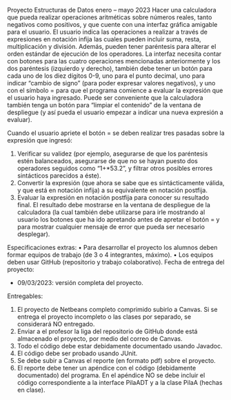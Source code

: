 Proyecto 
Estructuras de Datos 
enero – mayo 2023
Hacer una calculadora que pueda realizar operaciones aritméticas sobre números reales, 
tanto negativos como positivos, y que cuente con una interfaz gráfica amigable para el 
usuario. El usuario indica las operaciones a realizar a través de expresiones en notación 
infija las cuales pueden incluir suma, resta, multiplicación y división. Además, pueden 
tener paréntesis para alterar el orden estándar de ejecución de los operadores. La 
interfaz necesita contar con botones para las cuatro operaciones mencionadas 
anteriormente y los dos paréntesis (izquierdo y derecho), también debe tener un botón 
para cada uno de los diez dígitos 0-9, uno para el punto decimal, uno para indicar 
“cambio de signo” (para poder expresar valores negativos), y uno con el símbolo = para 
que el programa comience a evaluar la expresión que el usuario haya ingresado. Puede 
ser conveniente que la calculadora también tenga un botón para “limpiar el contenido” 
de la ventana de despliegue (y así pueda el usuario empezar a indicar una nueva 
expresión a evaluar).

Cuando el usuario apriete el botón = se deben realizar tres pasadas sobre la expresión 
que ingresó: 
  1) Verificar su validez (por ejemplo, asegurarse de que los paréntesis estén
  balanceados, asegurarse de que no se hayan puesto dos operadores seguidos 
  como “1+*53.2”, y filtrar otros posibles errores sintácticos parecidos a éste).
  2) Convertir la expresión (que ahora se sabe que es sintácticamente válida, y que 
  está en notación infija) a su equivalente en notación postfija.
  3) Evaluar la expresión en notación postfija para conocer su resultado final. El 
  resultado debe mostrarse en la ventana de despliegue de la calculadora (la cual 
  también debe utilizarse para irle mostrando al usuario los botones que ha ido 
  apretando antes de apretar el botón = y para mostrar cualquier mensaje de error 
  que pueda ser necesario desplegar).
  
Especificaciones extras:
 • Para desarrollar el proyecto los alumnos deben formar equipos de trabajo (de 3 o 
 4 integrantes, máximo).
 • Los equipos deben usar GitHub (repositorio y trabajo colaborativo).
 Fecha de entrega del proyecto: 
 - 09/03/2023: versión completa del proyecto.

Entregables:
 1. El proyecto de Netbeans completo comprimido subirlo a Canvas. Si se entrega
 el proyecto incompleto o las clases por separado, se considerará NO entregado.
 2. Enviar a el profesor la liga del repositorio de GitHub donde está almacenado el 
 proyecto, por medio del correo de Canvas. 
 3. Todo el código debe estar debidamente documentado usando Javadoc.
 4. El código debe ser probado usando JUnit.
 5. Se debe subir a Canvas el reporte (en formato pdf) sobre el proyecto. 
 6. El reporte debe tener un apéndice con el código (debidamente documentado) del 
 programa. En el apéndice NO se debe incluir el código correspondiente a la 
 interface PilaADT y a la clase PilaA (hechas en clase).
